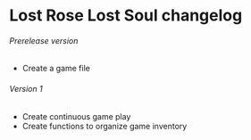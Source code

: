 # Lost Rose Lost Soul changelog

###### Prerelease version
- Create a game file

###### Version 1
- Create continuous game play
- Create functions to organize game inventory
